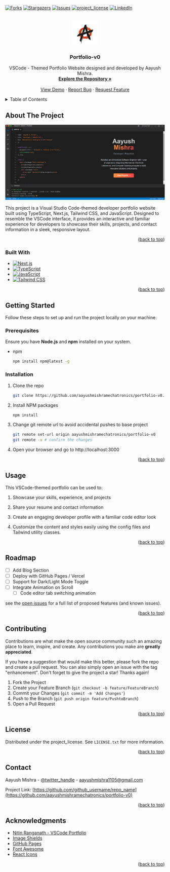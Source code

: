 <!-- Improved compatibility of back to top link: See: https://github.com/othneildrew/Best-README-Template/pull/73 -->
<a id="readme-top"></a>
<!--
*** Thanks for checking out the Best-README-Template. If you have a suggestion
*** that would make this better, please fork the repo and create a pull request
*** or simply open an issue with the tag "enhancement".
*** Don't forget to give the project a star!
*** Thanks again! Now go create something AMAZING! :D
-->



<!-- PROJECT SHIELDS -->
<!--
*** I'm using markdown "reference style" links for readability.
*** Reference links are enclosed in brackets [ ] instead of parentheses ( ).
*** See the bottom of this document for the declaration of the reference variables
*** for contributors-url, forks-url, etc. This is an optional, concise syntax you may use.
*** https://www.markdownguide.org/basic-syntax/#reference-style-links
-->
[![Forks][forks-shield]][forks-url]
[![Stargazers][stars-shield]][stars-url]
[![Issues][issues-shield]][issues-url]
[![project_license][license-shield]][license-url]
[![LinkedIn][linkedin-shield]][linkedin-url]



<!-- PROJECT LOGO -->
<br />
<div align="center">
  <a href="https://github.com/aayushmishramechatronics/portfolio-v0">
    <img src="images/logo.png" alt="Logo" width="80" height="80">
  </a>

<h3 align="center">Portfolio-v0</h3>

  <p align="center">
    VSCode - Themed Portfolio Website designed and developed by Aayush Mishra.
    <br />
    <a href="https://github.com/aayushmishramechatronics/portfolio-v0"><strong>Explore the Repository »</strong></a>
    <br />
    <br />
    <a href="https://portfolio-v0-alpha.vercel.app/">View Demo</a>
    &middot;
    <a href="https://github.com/aayushmishramechatronics/portfolio-v0/issues/new?labels=bug&template=bug-report---.md">Report Bug</a>
    &middot;
    <a href="https://github.com/aayushmishramechatronics/portfolio-v0/issues/new?labels=enhancement&template=feature-request---.md">Request Feature</a>
  </p>
</div>



<!-- TABLE OF CONTENTS -->
<details>
  <summary>Table of Contents</summary>
  <ol>
    <li>
      <a href="#about-the-project">About The Project</a>
      <ul>
        <li><a href="#built-with">Built With</a></li>
      </ul>
    </li>
    <li>
      <a href="#getting-started">Getting Started</a>
      <ul>
        <li><a href="#prerequisites">Prerequisites</a></li>
        <li><a href="#installation">Installation</a></li>
      </ul>
    </li>
    <li><a href="#usage">Usage</a></li>
    <li><a href="#roadmap">Roadmap</a></li>
    <li><a href="#contributing">Contributing</a></li>
    <li><a href="#license">License</a></li>
    <li><a href="#contact">Contact</a></li>
    <li><a href="#acknowledgments">Acknowledgments</a></li>
  </ol>
</details>



<!-- ABOUT THE PROJECT -->
## About The Project

[![Product Name Screen Shot][product-screenshot]](https://example.com)

This project is a Visual Studio Code-themed developer portfolio website built using TypeScript, Next.js, Tailwind CSS, and JavaScript. Designed to resemble the VSCode interface, it provides an interactive and familiar experience for developers to showcase their skills, projects, and contact information in a sleek, responsive layout.


<p align="right">(<a href="#readme-top">back to top</a>)</p>



### Built With

* [![Next.js][Next.js]][Next-url]
* [![TypeScript][TypeScript]][TypeScript-url]
* [![JavaScript][JavaScript]][JavaScript-url]
* [![Tailwind CSS][Tailwind]][Tailwind-url]

<p align="right">(<a href="#readme-top">back to top</a>)</p>



<!-- GETTING STARTED -->
## Getting Started

Follow these steps to set up and run the project locally on your machine.

### Prerequisites

Ensure you have **Node.js** and **npm** installed on your system.

* npm
  ```sh
  npm install npm@latest -g
  ```

### Installation

1. Clone the repo
   ```sh
   git clone https://github.com/aayushmishramechatronics/portfolio-v0.git
   ```
2. Install NPM packages
   ```sh
   npm install
   ```
3. Change git remote url to avoid accidental pushes to base project
   ```sh
   git remote set-url origin aayushmishramechatronics/portfolio-v0
   git remote -v # confirm the changes
   ```
4. Open your browser and go to http://localhost:3000
   
<p align="right">(<a href="#readme-top">back to top</a>)</p>



<!-- USAGE EXAMPLES -->
## Usage

This VSCode-themed portfolio can be used to:

1. Showcase your skills, experience, and projects

2. Share your resume and contact information

3. Create an engaging developer profile with a familiar code editor look

4. Customize the content and styles easily using the config files and Tailwind utility classes.

<p align="right">(<a href="#readme-top">back to top</a>)</p>



<!-- ROADMAP -->
## Roadmap

- [ ] Add Blog Section
- [ ] Deploy with GitHub Pages / Vercel 
- [ ] Support for Dark/Light Mode Toggle
- [ ] Integrate Animation on Scroll
    - [ ] Code editor tab switching animation

see the [open issues](https://github.com/aayushmishramechatronics/portfolio-v0/issues) for a full list of proposed features (and known issues).

<p align="right">(<a href="#readme-top">back to top</a>)</p>



<!-- CONTRIBUTING -->
## Contributing

Contributions are what make the open source community such an amazing place to learn, inspire, and create. Any contributions you make are **greatly appreciated**.

If you have a suggestion that would make this better, please fork the repo and create a pull request. You can also simply open an issue with the tag "enhancement".
Don't forget to give the project a star! Thanks again!

1. Fork the Project
2. Create your Feature Branch (`git checkout -b feature/FeatureBranch`)
3. Commit your Changes (`git commit -m 'Add Changes'`)
4. Push to the Branch (`git push origin feature/PushtoBranch`)
5. Open a Pull Request

<p align="right">(<a href="#readme-top">back to top</a>)</p>


<!-- LICENSE -->
## License

Distributed under the project_license. See `LICENSE.txt` for more information.

<p align="right">(<a href="#readme-top">back to top</a>)</p>



<!-- CONTACT -->
## Contact

Aayush Mishra - [@twitter_handle](https://x.com/AayushMish33852) - aayushmishra1105@gmail.com

Project Link: [https://github.com/github_username/repo_name](https://github.com/aayushmishramechatronics/portfolio-v0)

<p align="right">(<a href="#readme-top">back to top</a>)</p>



<!-- ACKNOWLEDGMENTS -->
## Acknowledgments

* [Nitin Ranganath - VSCode Portfolio](https://vscode-portfolio.vercel.app/github)
* [Image Shields](https://shields.io/)
* [GitHub Pages](https://pages.github.com)
* [Font Awesome](https://fontawesome.com)
* [React Icons](https://react-icons.github.io/react-icons/search)

<p align="right">(<a href="#readme-top">back to top</a>)</p>



<!-- MARKDOWN LINKS & IMAGES -->
<!-- https://www.markdownguide.org/basic-syntax/#reference-style-links -->
[forks-shield]: https://img.shields.io/github/forks/aayushmishramechatronics/portfolio-v0.svg?style=for-the-badge
[forks-url]: https://github.com/aayushmishramechatronics/portfolio-v0/network/members
[stars-shield]: https://img.shields.io/github/stars/aayushmishramechatronics/portfolio-v0.svg?style=for-the-badge
[stars-url]: https://github.com/aayushmishramechatronics/portfolio-v0/stargazers
[issues-shield]: https://img.shields.io/github/issues/aayushmishramechatronics/portfolio-v0.svg?style=for-the-badge
[issues-url]: https://github.com/aayushmishramechatronics/portfolio-v0/issues
[license-shield]: https://img.shields.io/github/license/aayushmishramechatronics/portfolio-v0.svg?style=for-the-badge
[license-url]: https://github.com/aayushmishramechatronics/portfolio-v0/blob/master/LICENSE.txt
[linkedin-shield]: https://img.shields.io/badge/-LinkedIn-black.svg?style=for-the-badge&logo=linkedin&colorB=555
[linkedin-url]: https://linkedin.com/in/linkedin_username
[product-screenshot]: images/screenshot.png
[Next.js]: https://img.shields.io/badge/Next.js-000000?style=for-the-badge&logo=next.js&logoColor=white
[Next-url]: https://nextjs.org/
[TypeScript]: https://img.shields.io/badge/TypeScript-3178C6?style=for-the-badge&logo=typescript&logoColor=white
[TypeScript-url]: https://www.typescriptlang.org/
[JavaScript]: https://img.shields.io/badge/JavaScript-F7DF1E?style=for-the-badge&logo=javascript&logoColor=black
[JavaScript-url]: https://developer.mozilla.org/en-US/docs/Web/JavaScript
[Tailwind]: https://img.shields.io/badge/Tailwind_CSS-38B2AC?style=for-the-badge&logo=tailwind-css&logoColor=white
[Tailwind-url]: https://tailwindcss.com/
